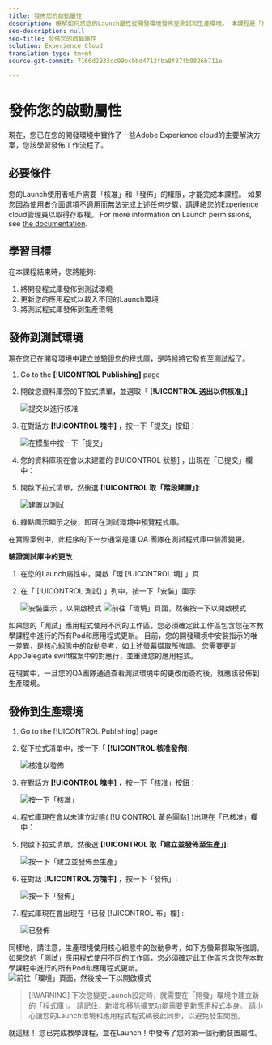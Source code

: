 ```yaml
---
title: 發佈您的啟動屬性
description: 瞭解如何將您的Launch屬性從開發環境發佈至測試和生產環境。 本課程是「在Mobile iOS Swift應用程式與Launch中實作Experience cloud」教學課程的一部分。
seo-description: null
seo-title: 發佈您的啟動屬性
solution: Experience Cloud
translation-type: tm+mt
source-git-commit: 7166d2933cc99bcbbd4713fba8f87fb0826b711e

---
```



# 發佈您的啟動屬性

現在，您已在您的開發環境中實作了一些Adobe Experience cloud的主要解決方案，您該學習發佈工作流程了。

## 必要條件

您的Launch使用者帳戶需要「核准」和「發佈」的權限，才能完成本課程。 如果您因為使用者介面選項不適用而無法完成上述任何步驟，請連絡您的Experience cloud管理員以取得存取權。 For more information on Launch permissions, see [the documentation](https://docs.adobe.com/content/help/en/launch/using/reference/admin/user-permissions.html).

## 學習目標

在本課程結束時，您將能夠:

1. 將開發程式庫發佈到測試環境
1. 更新您的應用程式以載入不同的Launch環境
1. 將測試程式庫發佈到生產環境

## 發佈到測試環境

現在您已在開發環境中建立並驗證您的程式庫，是時候將它發佈至測試版了。

1. Go to the **[!UICONTROL Publishing]** page

1. 開啟您資料庫旁的下拉式清單，並選取「 **[!UICONTROL 送出以供核准」]**

   ![提交以進行核准](images/mobile-publishing-submitForApproval.png)

1. 在對話方 **[!UICONTROL 塊中]** ，按一下「提交」按鈕：

   ![在模型中按一下「提交」](images/mobile-publishing-submit.png)

1. 您的資料庫現在會以未建置的 [!UICONTROL 狀態] ，出現在「已提交」欄中：

1. 開啟下拉式清單，然後選 **[!UICONTROL 取「階段建置」]**:

   ![建置以測試](images/mobile-publishing-buildForStaging.png)
1. 綠點圖示顯示之後，即可在測試環境中預覽程式庫。

在實際案例中，此程序的下一步通常是讓 QA 團隊在測試程式庫中驗證變更。

**驗證測試庫中的更改**

1. 在您的Launch屬性中，開啟「環 [!UICONTROL 境] 」頁

1. 在「 [!UICONTROL 測試] 」列中，按一下「安裝」圖示

   ![安裝圖示](images/mobile-launch-installIcon.png) ，以開啟模式
   ![前往「環境」頁面，然後按一下以開啟模式](images/ios/swift/mobile-publishing-getStagingCode.png)

如果您的「測試」應用程式使用不同的工作區，您必須確定此工作區包含您在本教學課程中進行的所有Pod和應用程式更新。 目前，您的開發環境中安裝指示的唯一差異，是核心組態中的啟動參考，如上述螢幕擷取所強調。 您需要更新AppDelegate.swift檔案中的對應行，並重建您的應用程式。

在現實中，一旦您的QA團隊通過查看測試環境中的更改而簽約後，就應該發佈到生產環境。

## 發佈到生產環境

1. Go to the [!UICONTROL Publishing] page

1. 從下拉式清單中，按一下「 **[!UICONTROL 核准發佈]**:

   ![核准以發佈](images/mobile-publishing-approveForPublishing.png)

1. 在對話方 **[!UICONTROL 塊中]** ，按一下「核准」按鈕：

   ![按一下「核准」](images/mobile-publishing-approve.png)

1. 程式庫現在會以未建立狀態( [!UICONTROL 黃色圓點] )出現在「已核准」欄中：

1. 開啟下拉式清單，然後選 **[!UICONTROL 取「建立並發佈至生產」]**:

   ![按一下「建立並發佈至生產」](images/mobile-publishing-buildAndPublishToProduction.png)

1. 在對話 **[!UICONTROL 方塊中]** ，按一下「發佈」:

   ![按一下「發佈」](images/mobile-publishing-publish.png)

1. 程式庫現在會出現在「已發 [!UICONTROL 布」欄] :

   ![已發佈](images/mobile-publishing-published.png)

同樣地，請注意，生產環境使用核心組態中的啟動參考，如下方螢幕擷取所強調。  如果您的「測試」應用程式使用不同的工作區，您必須確定此工作區包含您在本教學課程中進行的所有Pod和應用程式更新。
![前往「環境」頁面，然後按一下以開啟模式](images/ios/swift/mobile-publishing-getProductionCode.png)

>[!WARNING] 下次您變更Launch設定時，就需要在「開發」環境中建立新的「程式庫」。 請記住，新增和移除擴充功能需要更新應用程式本身。 請小心讓您的Launch環境和應用程式程式碼彼此同步，以避免發生問題。

就這樣！ 您已完成教學課程，並在Launch！中發佈了您的第一個行動裝置屬性。